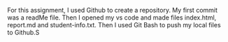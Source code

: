 For this assignment, I used Github to create a repository. My first commit was a readMe file. Then I opened my vs code and made files index.html, report.md and student-info.txt. Then I used Git Bash to push my local files to Github.S